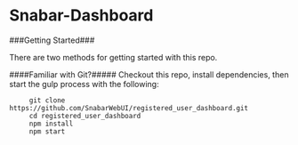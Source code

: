 # Snabar-Dashboard

###Getting Started###

There are two methods for getting started with this repo.

####Familiar with Git?#####
Checkout this repo, install dependencies, then start the gulp process with the following:

```
	 git clone https://github.com/SnabarWebUI/registered_user_dashboard.git
	 cd registered_user_dashboard
	 npm install
	 npm start
```
